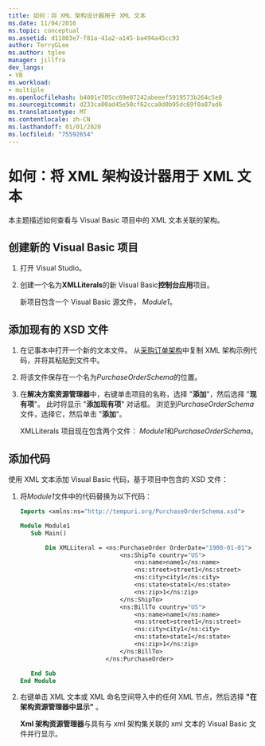 ```yaml
---
title: 如何：将 XML 架构设计器用于 XML 文本
ms.date: 11/04/2016
ms.topic: conceptual
ms.assetid: d11803e7-f81a-41a2-a145-ba494a45cc93
author: TerryGLee
ms.author: tglee
manager: jillfra
dev_langs:
- VB
ms.workload:
- multiple
ms.openlocfilehash: b4001e705cc69e07242abeeef5919573b264c5e8
ms.sourcegitcommit: d233ca00ad45e50cf62cca0d0b95dc69f0a87ad6
ms.translationtype: MT
ms.contentlocale: zh-CN
ms.lasthandoff: 01/01/2020
ms.locfileid: "75592654"
---
```

# <a name="how-to-use-the-xml-schema-designer-with-xml-literals"></a>如何：将 XML 架构设计器用于 XML 文本

本主题描述如何查看与 Visual Basic 项目中的 XML 文本关联的架构。

## <a name="create-a-new-visual-basic-project"></a>创建新的 Visual Basic 项目

1. 打开 Visual Studio。

2. 创建一个名为**XMLLiterals**的新 Visual Basic**控制台应用**项目。

     新项目包含一个 Visual Basic 源文件， *Module1*。

## <a name="add-an-existing-xsd-file"></a>添加现有的 XSD 文件

1. 在记事本中打开一个新的文本文件。 从[采购订单架构](../xml-tools/sample-xsd-file-simple-schema.md)中复制 XML 架构示例代码，并将其粘贴到文件中。

2. 将该文件保存在一个名为*PurchaseOrderSchema*的位置。

3. 在**解决方案资源管理器**中，右键单击项目的名称，选择 "**添加**"，然后选择 "**现有项**"。 此时将显示 "**添加现有项**" 对话框。 浏览到*PurchaseOrderSchema*文件，选择它，然后单击 "**添加**"。

     XMLLiterals 项目现在包含两个文件： *Module1*和*PurchaseOrderSchema*。

## <a name="add-code"></a>添加代码

使用 XML 文本添加 Visual Basic 代码，基于项目中包含的 XSD 文件：

1. 将*Module1*文件中的代码替换为以下代码：

   ```vb
   Imports <xmlns:ns="http://tempuri.org/PurchaseOrderSchema.xsd">

   Module Module1
      Sub Main()

          Dim XMLLiteral = <ns:PurchaseOrder OrderDate="1900-01-01">
                               <ns:ShipTo country="US">
                                   <ns:name>name1</ns:name>
                                   <ns:street>street1</ns:street>
                                   <ns:city>city1</ns:city>
                                   <ns:state>state1</ns:state>
                                   <ns:zip>1</ns:zip>
                               </ns:ShipTo>
                               <ns:BillTo country="US">
                                   <ns:name>name1</ns:name>
                                   <ns:street>street1</ns:street>
                                   <ns:city>city1</ns:city>
                                   <ns:state>state1</ns:state>
                                   <ns:zip>1</ns:zip>
                               </ns:BillTo>
                           </ns:PurchaseOrder>

      End Sub
   End Module
   ```

2. 右键单击 XML 文本或 XML 命名空间导入中的任何 XML 节点，然后选择 **"在架构资源管理器中显示"** 。

   **Xml 架构资源管理器**与具有与 xml 架构集关联的 xml 文本的 Visual Basic 文件并行显示。
